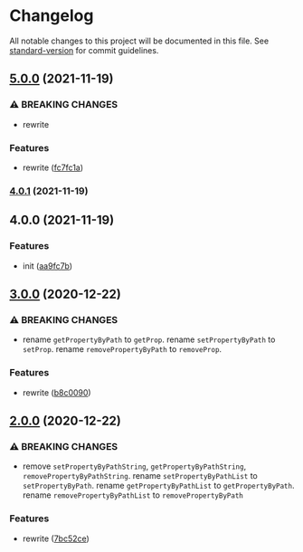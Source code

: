 # Changelog

All notable changes to this project will be documented in this file. See [standard-version](https://github.com/conventional-changelog/standard-version) for commit guidelines.

## [5.0.0](https://github.com/BlackGlory/object-path-operator/compare/v4.0.1...v5.0.0) (2021-11-19)


### ⚠ BREAKING CHANGES

* rewrite

### Features

* rewrite ([fc7fc1a](https://github.com/BlackGlory/object-path-operator/commit/fc7fc1ab894b686672c4cacf2ea35e30c3a3515f))

### [4.0.1](https://github.com/BlackGlory/object-path-operator/compare/v4.0.0...v4.0.1) (2021-11-19)

## 4.0.0 (2021-11-19)


### Features

* init ([aa9fc7b](https://github.com/BlackGlory/object-path-operator/commit/aa9fc7b7ef3740f9bc0193896029cc0aaf87f87a))

## [3.0.0](https://github.com/BlackGlory/object-path-operator/compare/v2.0.0...v3.0.0) (2020-12-22)


### ⚠ BREAKING CHANGES

* rename `getPropertyByPath` to `getProp`.
rename `setPropertyByPath` to `setProp`.
rename `removePropertyByPath` to `removeProp`.

### Features

* rewrite ([b8c0090](https://github.com/BlackGlory/object-path-operator/commit/b8c0090afe9b224ab0f4d33c66d1cc0fcbf05dba))

## [2.0.0](https://github.com/BlackGlory/object-path-operator/compare/v1.0.0...v2.0.0) (2020-12-22)


### ⚠ BREAKING CHANGES

* remove `setPropertyByPathString`, `getPropertyByPathString`,
       `removePropertyByPathString`.
rename `setPropertyByPathList` to `setPropertyByPath`.
rename `getPropertyByPathList` to `getPropertyByPath`.
rename `removePropertyByPathList` to `removePropertyByPath`

### Features

* rewrite ([7bc52ce](https://github.com/BlackGlory/object-path-operator/commit/7bc52ceaac97fc16b0a29b5b3dff7997c54b1ba5))
